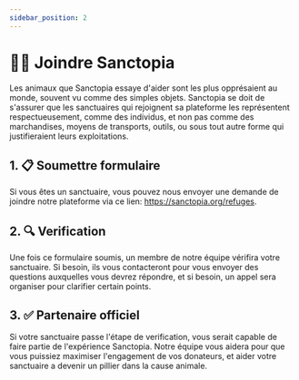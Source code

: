 ```yaml
---
sidebar_position: 2
---
```


# 🙋‍♀️ Joindre Sanctopia

Les animaux que Sanctopia essaye d'aider sont les plus opprésaient au monde, souvent vu comme des simples objets. Sanctopia se doit de s'assurer que les sanctuaires qui rejoignent sa plateforme les représentent respectueusement, comme des individus, et non pas comme des marchandises, moyens de transports, outils, ou sous tout autre forme qui justifieraient leurs exploitations.

## 1. 📋 Soumettre formulaire
Si vous êtes un sanctuaire, vous pouvez nous envoyer une demande de joindre notre plateforme via ce lien: https://sanctopia.org/refuges.

## 2. 🔍 Verification
Une fois ce formulaire soumis, un membre de notre équipe vérifira votre sanctuaire. Si besoin, ils vous contacteront pour vous envoyer des questions auxquelles vous devrez répondre, et si besoin, un appel sera organiser pour clarifier certain points.

## 3. ✅ Partenaire officiel

Si votre sanctuaire passe l'étape de verification, vous serait capable de faire partie de l'expérience Sanctopia. Notre équipe vous aidera pour que vous puissiez maximiser l'engagement de vos donateurs, et aider votre sanctuaire a devenir un pillier dans la cause animale.
